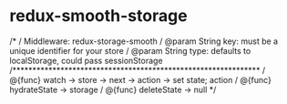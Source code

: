 # redux-smooth-storage

/*
 / Middleware: redux-storage-smooth
 / @param String key: must be a unique identifier for your store
 / @param String type: defaults to localStorage, could pass sessionStorage
 /**************************************************************
 / @{func} watch -> store -> next -> action -> set state; action
 / @{func} hydrateState -> storage
 / @{func} deleteState -> null
 */

